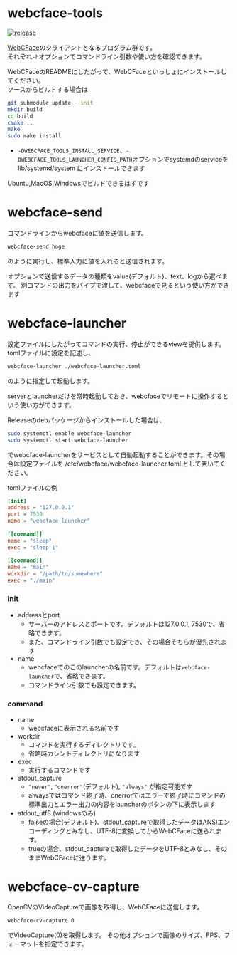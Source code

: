 # webcface-tools
[![release](https://img.shields.io/github/v/release/na-trium-144/webcface-tools)](https://github.com/na-trium-144/webcface-tools/releases)

[WebCFace](https://github.com/na-trium-144/webcface)のクライアントとなるプログラム群です。  
それぞれ`-h`オプションでコマンドライン引数や使い方を確認できます。

WebCFaceのREADMEにしたがって、WebCFaceといっしょにインストールしてください。  
ソースからビルドする場合は
```sh
git submodule update --init
mkdir build
cd build
cmake ..
make
sudo make install
```
* `-DWEBCFACE_TOOLS_INSTALL_SERVICE`、`-DWEBCFACE_TOOLS_LAUNCHER_CONFIG_PATH`オプションでsystemdのserviceを lib/systemd/system にインストールできます

Ubuntu,MacOS,Windowsでビルドできるはずです

# webcface-send

コマンドラインからwebcfaceに値を送信します。
```sh
webcface-send hoge
```
のように実行し、標準入力に値を入れると送信されます。

オプションで送信するデータの種類をvalue(デフォルト)、text、logから選べます。
別コマンドの出力をパイプで渡して、webcfaceで見るという使い方ができます

# webcface-launcher

設定ファイルにしたがってコマンドの実行、停止ができるviewを提供します。
tomlファイルに設定を記述し、
```sh
webcface-launcher ./webcface-launcher.toml
```
のように指定して起動します。

serverとlauncherだけを常時起動しておき、webcfaceでリモートに操作するという使い方ができます。

Releaseのdebパッケージからインストールした場合は、
```sh
sudo systemctl enable webcface-launcher
sudo systemctl start webcface-launcher
```
でwebcface-launcherをサービスとして自動起動することができます。その場合は設定ファイルを /etc/webcface/webcface-launcher.toml として置いてください。

tomlファイルの例
```toml
[init]
address = "127.0.0.1"
port = 7530
name = "webcface-launcher"
 
[[command]]
name = "sleep"
exec = "sleep 1"
 
[[command]]
name = "main"
workdir = "/path/to/somewhere"
exec = "./main"
```
### init
* addressとport
	* サーバーのアドレスとポートです。デフォルトは127.0.0.1, 7530で、省略できます。
	* また、コマンドライン引数でも設定でき、その場合そちらが優先されます
* name
	* webcfaceでのこのlauncherの名前です。デフォルトは`webcface-launcher`で、省略できます。
	* コマンドライン引数でも設定できます。

### command
* name
	* webcfaceに表示される名前です
* workdir
	* コマンドを実行するディレクトリです。
	* 省略時カレントディレクトリになります
* exec
	* 実行するコマンドです
* stdout_capture
	* `"never"`, `"onerror"`(デフォルト), `"always"` が指定可能です
	* alwaysではコマンド終了時、onerrorではエラーで終了時にコマンドの標準出力とエラー出力の内容をlauncherのボタンの下に表示します
* stdout_utf8 (windowsのみ)
	* falseの場合(デフォルト)、stdout_captureで取得したデータはANSIエンコーディングとみなし、UTF-8に変換してからWebCFaceに送られます。
	* trueの場合、stdout_captureで取得したデータをUTF-8とみなし、そのままWebCFaceに送ります。

# webcface-cv-capture

OpenCVのVideoCaptureで画像を取得し、WebCFaceに送信します。

```sh
webcface-cv-capture 0
```
でVideoCapture(0)を取得します。
その他オプションで画像のサイズ、FPS、フォーマットを指定できます。
